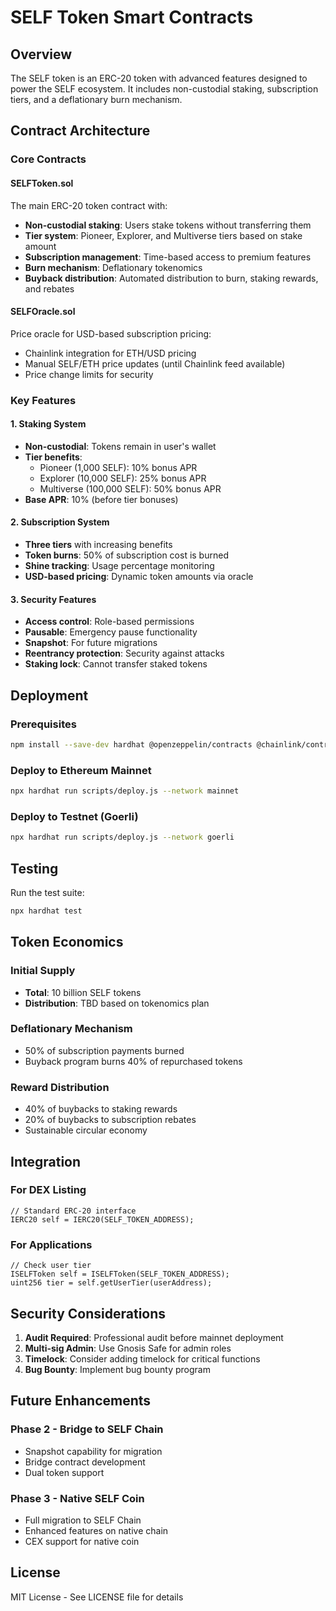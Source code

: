 # SELF Token Smart Contracts

## Overview
The SELF token is an ERC-20 token with advanced features designed to power the SELF ecosystem. It includes non-custodial staking, subscription tiers, and a deflationary burn mechanism.

## Contract Architecture

### Core Contracts

#### SELFToken.sol
The main ERC-20 token contract with:
- **Non-custodial staking**: Users stake tokens without transferring them
- **Tier system**: Pioneer, Explorer, and Multiverse tiers based on stake amount
- **Subscription management**: Time-based access to premium features
- **Burn mechanism**: Deflationary tokenomics
- **Buyback distribution**: Automated distribution to burn, staking rewards, and rebates

#### SELFOracle.sol
Price oracle for USD-based subscription pricing:
- Chainlink integration for ETH/USD pricing
- Manual SELF/ETH price updates (until Chainlink feed available)
- Price change limits for security

### Key Features

#### 1. Staking System
- **Non-custodial**: Tokens remain in user's wallet
- **Tier benefits**:
  - Pioneer (1,000 SELF): 10% bonus APR
  - Explorer (10,000 SELF): 25% bonus APR
  - Multiverse (100,000 SELF): 50% bonus APR
- **Base APR**: 10% (before tier bonuses)

#### 2. Subscription System
- **Three tiers** with increasing benefits
- **Token burns**: 50% of subscription cost is burned
- **Shine tracking**: Usage percentage monitoring
- **USD-based pricing**: Dynamic token amounts via oracle

#### 3. Security Features
- **Access control**: Role-based permissions
- **Pausable**: Emergency pause functionality
- **Snapshot**: For future migrations
- **Reentrancy protection**: Security against attacks
- **Staking lock**: Cannot transfer staked tokens

## Deployment

### Prerequisites
```bash
npm install --save-dev hardhat @openzeppelin/contracts @chainlink/contracts
```

### Deploy to Ethereum Mainnet
```bash
npx hardhat run scripts/deploy.js --network mainnet
```

### Deploy to Testnet (Goerli)
```bash
npx hardhat run scripts/deploy.js --network goerli
```

## Testing

Run the test suite:
```bash
npx hardhat test
```

## Token Economics

### Initial Supply
- **Total**: 10 billion SELF tokens
- **Distribution**: TBD based on tokenomics plan

### Deflationary Mechanism
- 50% of subscription payments burned
- Buyback program burns 40% of repurchased tokens

### Reward Distribution
- 40% of buybacks to staking rewards
- 20% of buybacks to subscription rebates
- Sustainable circular economy

## Integration

### For DEX Listing
```solidity
// Standard ERC-20 interface
IERC20 self = IERC20(SELF_TOKEN_ADDRESS);
```

### For Applications
```solidity
// Check user tier
ISELFToken self = ISELFToken(SELF_TOKEN_ADDRESS);
uint256 tier = self.getUserTier(userAddress);
```

## Security Considerations

1. **Audit Required**: Professional audit before mainnet deployment
2. **Multi-sig Admin**: Use Gnosis Safe for admin roles
3. **Timelock**: Consider adding timelock for critical functions
4. **Bug Bounty**: Implement bug bounty program

## Future Enhancements

### Phase 2 - Bridge to SELF Chain
- Snapshot capability for migration
- Bridge contract development
- Dual token support

### Phase 3 - Native SELF Coin
- Full migration to SELF Chain
- Enhanced features on native chain
- CEX support for native coin

## License
MIT License - See LICENSE file for details